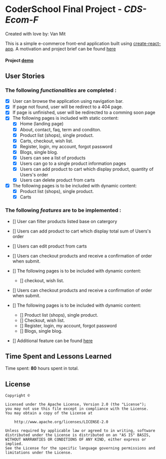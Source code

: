 # CoderSchool Final Project - _CDS-Ecom-F_

Created with love by: Van Mit

This is a simple e-commerce front-end application built using [create-react-app](doc/createReactApp.md). A motivation and project brief can be found [here](https://gist.github.com/vanmitG/9a119a162e6d0390a70d9febdb88f367)

#### Project [demo](https://cds-ecom-final.netlify.com/)

## User Stories

### The following _functionalities_ are **completed** :

- [x] User can browse the application using navigation bar.
- [x] If page not found, user will be redirect to a 404 page.
- [x] If page is unfinished, user will be redirected to a comming soon page
- [x] The following pages is included with static content:
  - [x] Home (landing page)
  - [x] About, contact, faq, term and conditon.
  - [x] Product list (shops), single product.
  - [x] Carts, checkout, wish list.
  - [x] Register, login, my account, forgot password
  - [x] Blogs, single blog.
  - [x] Users can see a list of products
  - [x] Users can go to a single product information pages
  - [x] Users can add product to cart which display product, quantity of Users's order
  - [x] Users can delete product from carts
- [x] The following pages is to be included with dynamic content:
  - [x] Product list (shops), single product.
  - [x] Carts

### The following _features_ are **to be implemented** :

- [] User can filter products listed base on catergory
- [] Users can add product to cart which display total sum of Users's order
- [] Users can edit product from carts
- [] Users can checkout products and receive a confirmation of order when submit.
- [] The following pages is to be included with dynamic content:

  - [] checkout, wish list.

- [] Users can checkout products and receive a confirmation of order when submit.
- [] The following pages is to be included with dynamic content:

  - [] Product list (shops), single product.
  - [] Checkout, wish list.
  - [] Register, login, my account, forgot password
  - [] Blogs, single blog.

- [] Additional feature can be found [here](doc/ToBeImplemented.md)

## Time Spent and Lessons Learned

Time spent: **80** hours spent in total.

## License

    Copyright ©

    Licensed under the Apache License, Version 2.0 (the "License");
    you may not use this file except in compliance with the License.
    You may obtain a copy of the License at

        http://www.apache.org/licenses/LICENSE-2.0

    Unless required by applicable law or agreed to in writing, software
    distributed under the License is distributed on an "AS IS" BASIS,
    WITHOUT WARRANTIES OR CONDITIONS OF ANY KIND, either express or implied.
    See the License for the specific language governing permissions and
    limitations under the License.
